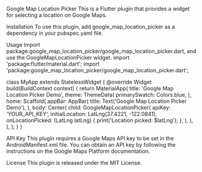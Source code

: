 Google Map Location Picker
This is a Flutter plugin that provides a widget for selecting a location on Google Maps.

Installation
To use this plugin, add google_map_location_picker as a dependency in your pubspec.yaml file.

Usage
Import package:google_map_location_picker/google_map_location_picker.dart, and use the GoogleMapLocationPicker widget.
    import 'package:flutter/material.dart';
import 'package:google_map_location_picker/google_map_location_picker.dart';

class MyApp extends StatelessWidget {
  @override
  Widget build(BuildContext context) {
    return MaterialApp(
      title: 'Google Map Location Picker Demo',
      theme: ThemeData(
        primarySwatch: Colors.blue,
      ),
      home: Scaffold(
        appBar: AppBar(
          title: Text('Google Map Location Picker Demo'),
        ),
        body: Center(
          child: GoogleMapLocationPicker(
            apiKey: 'YOUR_API_KEY',
            initialLocation: LatLng(37.4221, -122.0841),
            onLocationPicked: (LatLng latLng) {
              print('Location picked: $latLng');
            },
          ),
        ),
      ),
    );
  }
}


API Key
This plugin requires a Google Maps API key to be set in the AndroidManifest.xml file. You can obtain an API key by following the instructions on the Google Maps Platform documentation.

License
This plugin is released under the MIT License.